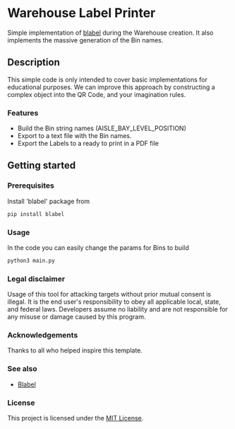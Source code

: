 # Warehouse Label Printer

Simple implementation of [blabel](https://github.com/Edinburgh-Genome-Foundry/blabel) during the Warehouse creation. It also implements the massive generation of the Bin names.

## Description

This simple code is only intended to cover basic implementations for educational purposes. We can improve this approach by constructing a complex object into the QR Code, and your imagination rules.

### Features

- Build the Bin string names (AISLE_BAY_LEVEL_POSITION)
- Export to a text file with the Bin names.
- Export the Labels to a ready to print in a PDF file

## Getting started

### Prerequisites

Install 'blabel' package from

``` sh
pip install blabel

```

### Usage

In the code you can easily change the params for Bins to build

``` sh
python3 main.py

```

### Legal disclaimer

Usage of this tool for attacking targets without prior mutual consent is illegal. It is the end user's responsibility to obey all applicable local, state, and federal laws. Developers assume no liability and are not responsible for any misuse or damage caused by this program.

### Acknowledgements

Thanks to all who helped inspire this template.

### See also

- [Blabel](https://github.com/Edinburgh-Genome-Foundry/blabel)

### License

This project is licensed under the [MIT License](LICENSE.md).

